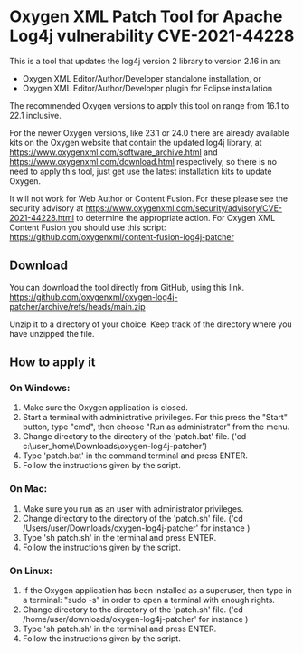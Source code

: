 # Oxygen XML Patch Tool for Apache Log4j vulnerability CVE-2021-44228
This is a tool that updates the log4j version 2 library to version 2.16 in an:
 - Oxygen XML Editor/Author/Developer standalone installation, or
 - Oxygen XML Editor/Author/Developer plugin for Eclipse installation

The recommended Oxygen versions to apply this tool on range from 16.1 to 22.1 inclusive.

For the newer Oxygen versions, like 23.1 or 24.0 there are already available kits on the Oxygen website that contain the updated log4j library, at https://www.oxygenxml.com/software_archive.html and https://www.oxygenxml.com/download.html respectively, so there is no need to apply this tool, just get use the latest installation kits to update Oxygen.

It will not work for Web Author or Content Fusion. For these please see the security advisory at https://www.oxygenxml.com/security/advisory/CVE-2021-44228.html to determine the appropriate action. For Oxygen XML Content Fusion you should use this script: https://github.com/oxygenxml/content-fusion-log4j-patcher


## Download 
You can download the tool directly from GitHub, using this link.
https://github.com/oxygenxml/oxygen-log4j-patcher/archive/refs/heads/main.zip

Unzip it to a directory of your choice. Keep track of the directory where you have unzipped the file.

## How to apply it

### On Windows:

 1. Make sure the Oxygen application is closed.
 1. Start a terminal with administrative privileges. For this press the "Start" button, type "cmd", then choose "Run as administrator" from the  menu.
 1. Change directory to the directory of the 'patch.bat' file. ('cd c:\user_home\Downloads\oxygen-log4j-patcher')
 1. Type 'patch.bat' in the command terminal and press ENTER.
 1. Follow the instructions given by the script. 
   
### On Mac:
 1. Make sure you run as an user with administrator privileges.
 1. Change directory to the directory of the 'patch.sh' file. ('cd /Users/user/Downloads/oxygen-log4j-patcher' for instance ) 
 1. Type 'sh patch.sh' in the terminal and press ENTER.
 1. Follow the instructions given by the script.
    
### On Linux:
 1. If the Oxygen application has been installed as a superuser, then type in a terminal: "sudo -s" in order to open a terminal with enough rights.
 1. Change directory to the directory of the 'patch.sh' file. ('cd /home/user/downloads/oxygen-log4j-patcher' for instance )
 1. Type 'sh patch.sh' in the terminal and press ENTER.
 1. Follow the instructions given by the script.
   
